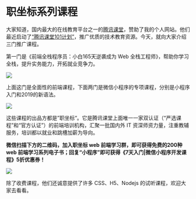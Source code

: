 # 职坐标系列课程

大家知道，国内最大的在线教育平台之一的[腾讯课堂](https://ke.qq.com/?utm=ruanyifeng)，赞助了我的个人网站。他们最近启动了[“腾讯课堂101计划”](https://edu.qq.com/a/20190119/005414.htm)，推广优质的技术教育资源。今天，就向大家介绍三门推广课程。 

第一门是《前端全栈程序员：小白165天逆袭成为 Web 全栈工程师》，帮助你学习全栈，提升实务能力，开拓就业竞争力。

![](https://www.wangbase.com/blogimg/asset/201911/bg2019110307.jpg)

上面这门是全面性的前端课程，下面两门是微信小程序的专项课程，分别是小程序入门和2019的新语法。

![](https://www.wangbase.com/blogimg/asset/201911/bg2019110308.jpg)

这些课程的出品方都是”职坐标“。它是腾讯课堂上面唯一一家双认证（“严选课程”和“官方认证”）的前端培训机构，汇聚一批国内外 IT 资深师资力量，注重教辅服务，培训都以就业和跳槽加薪为导向。

**微信扫描下方的二维码，加入职坐标 web 前端学习群，即可获得免费的200种 web 前端学习系列电子书；回复“小程序”即可获得《7天入门|微信小程序开发课程》5折优惠券！**

![](https://www.wangbase.com/blogimg/asset/201911/bg2019110610.jpg)

除了收费课程，他们还诚意提供了许多 CSS、H5、Nodejs 的试听课程，欢迎大家去看看。

